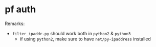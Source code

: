 # pf auth



Remarks:

* ``filter_ipaddr.py`` should work both in ``python2`` & ``python3``
    * if using ``python2``, make sure to have ``net/py-ipaddress`` installed

